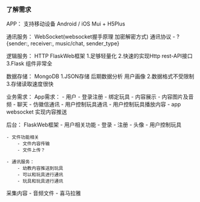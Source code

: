 ### 了解需求
APP：
    支持移动设备 Android / iOS
    Mui + H5Plus
 
通讯服务：
    WebSocket(websocket握手原理 加密解密方式)
    通讯协议 - ? {sender:, receiver:, music/chat, sender_type}
    
逻辑服务：
    HTTP FlaskWeb框架
    1.足够轻量化
    2.快速的实现Http rest-API接口
    3.Flask 组件非常全
    
数据存储：
    MongoDB
    1.JSON存储 后期数据分析 用户画像
    2.数据格式不受限制
    3.存储读取速度很快
    
业务需求：
App需求：
    - 用户
        - 登录注册
        - 绑定玩具
    - 内容展示
        - 内容图片及音频
    - 聊天
        - 仿徽信通讯
    - 用户控制玩具通讯
    - 用户控制玩具播放内容
        - app websocket 实现内容推送
    
后台：
    FlaskWeb框架
    - 用户相关功能
        - 登录
        - 注册
        - 头像
        - 用户控制玩具
        
    - 文件功能相关
        - 文件内容传输
        - 文件上传？
    
    - 通讯服务：
        - 幼教内容推送到玩具
        - 可以和玩具进行通讯
        - 玩具和玩具进行通讯
        
采集内容 - 音频文件 - 喜马拉雅
